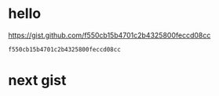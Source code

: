 # hello
https://gist.github.com/f550cb15b4701c2b4325800feccd08cc
```gist
f550cb15b4701c2b4325800feccd08cc
```
# next gist
